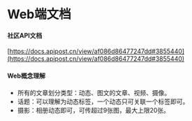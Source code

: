 # Web端文档

#### 社区API文档
    
[https://docs.apipost.cn/view/af086d86477247dd#3855440](https://docs.apipost.cn/view/af086d86477247dd#3855440)

#### Web概念理解
- 所有的文章划分类型：动态、图文的文章、视频、摄像。
- 话题：可以理解为动态标签，一个动态只可关联一个标签即可。
- 摄影：相册动态即可，可传超过9张图，最大上限20张。
